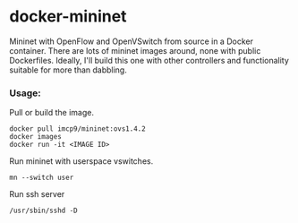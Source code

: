docker-mininet
==============

Mininet with OpenFlow and OpenVSwitch from source in a Docker container. There are lots of mininet images around, none with public Dockerfiles. Ideally, I'll build this one with other controllers and functionality suitable for more than dabbling.

### Usage:

Pull or build the image.

	docker pull imcp9/mininet:ovs1.4.2
	docker images
	docker run -it <IMAGE ID>

Run mininet with userspace vswitches.

	mn --switch user

Run ssh server

	/usr/sbin/sshd -D
	
